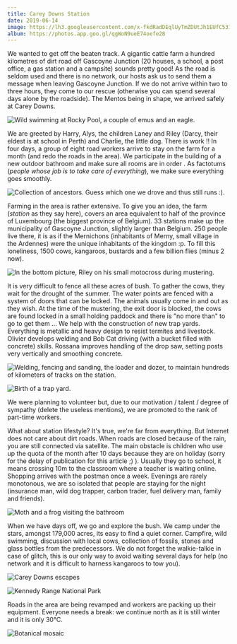 ```yaml
---
title: Carey Downs Station
date: 2019-06-14
image: https://lh3.googleusercontent.com/x-fkdRadDEqlUyTmZDUtJh1EUfC5316ybPHJEoHwA6UMmADXevQRDNs4qFCLRWVUV0Deqxlx0I2uNln_2NiYaTiw-ZSt2FkHjPJ_meC9GZunwTpuJ3bgPpydtLk7sSUA0TaANEQE8zs=w600
album: https://photos.app.goo.gl/qgWoN9ueE74oefe28
---
```


We wanted to get off the beaten track. A gigantic cattle farm a hundred kilometres of dirt road off Gascoyne Junction (20 houses, a school, a post office, a gas station and a campsite) sounds pretty good! As the road is seldom used and there is no network, our hosts ask us to send them a message when leaving Gascoyne Junction. If we do not arrive within two to three hours, they come to our rescue (otherwise you can spend several days alone by the roadside). The Mentos being in shape, we arrived safely at Carey Downs.

![](https://lh3.googleusercontent.com/OwXuBh7jHVV2GfRJfkLIVPxKGNVUir5fJ1hgVi7NxVFs6Me8W06Qu9oUJ79jxz0oyShI_itOi0zarzcxcfpoE3ckh5cJI85utiwQ4j_23JuUzVxvpLtEb8Czj6qr65Q46nhhD9TsBOs=w600 "Wild swimming at Rocky Pool, a couple of emus and an eagle.")

We are greeted by Harry, Alys, the children Laney and Riley (Darcy, their eldest is at school in Perth) and Charlie, the little dog. There is work !! In four days, a group of eight road workers arrive to stay on the farm for a month (and redo the roads in the area). We participate in the building of a new outdoor bathroom and make sure all rooms are in order . As factotums (*people whose job is to take care of everything*), we make sure everything goes smoothly.

![](https://lh3.googleusercontent.com/8xorE499Gp3on8wagaFc_Y_15_tsilwZ38S9Bm3UVJXeymiMuHSKOk8D7bFVB165kya4yfuLvA_8LS7s7jQI6rrXRl5dyM3M3ukiJlLU6KMkKKdkqNMxlC267UyWCY2VW2wGlticna4=w600 "Collection of ancestors. Guess which one we drove and thus still runs :).")

Farming in the area is rather extensive. To give you an idea, the farm (*station* as they say here), covers an area equivalent to half of the province of Luxembourg (the biggest province of Belgium). 33 stations make up the municipality of Gascoyne Junction, slightly larger than Belgium. 250 people live there, it is as if the Mernichons (inhabitants of Merny, small village in the Ardennes) were the unique inhabitants of the kingdom :p. To fill this loneliness, 1500 cows, kangaroos, bustards and a few billion flies (minus 2 now).

![](https://lh3.googleusercontent.com/BdDgHvuucAWXJHPTHp2vCE0YIv5r9EdO4qY0PYub5ZO0M1ma7XpollppUNPHHO8I-t1JGzHi9Y5BFKi2h_mlVR2KVgW1wwyC9lYQBGVMt-M47RZrTqwDkLV0W4hFcb1QZuQBJ-6O2Rw=w600 "In the bottom picture, Riley on his small motocross during mustering.")

It is very difficult to fence all these acres of bush. To gather the cows, they wait for the drought of the summer. The water points are fenced with a system of doors that can be locked. The animals usually come in and out as they wish. At the time of the mustering, the exit door is blocked, the cows are found locked in a small holding paddock and there is "no more than" to go to get them ... We help with the construction of new trap yards. Everything is metallic and heavy design to resist termites and livestock. Olivier develops welding and Bob Cat driving (with a bucket filled with concrete) skills. Rossana improves handling of the drop saw, setting posts very vertically and smoothing concrete.

![](https://lh3.googleusercontent.com/d8r1zcK5dppHcBLAjoXeAJ8lMp66H1lqamovzFjEQJqPABQnI5cyVE0IE_bT7edzt-GRMKQ2FxhoqfNVeQjIrH8WBsK50FrWJzfDwyWD4LW5smCcRMNoGn3wCb_SMw99V7EPl_bgvE4=w600 "Welding, fencing and sanding, the loader and dozer, to maintain hundreds of kilometers of tracks on the station. ")

![](https://lh3.googleusercontent.com/YBc_ZIMSvZ1Ct32N-6JtKlXxIGluIilybfNo_2fs2MNwRzRJCOxhThq7Ypz_ddrtOPDFQmr_jrs3F5laZTQyBxb5UCxk4hkb2kmCfRkT8LaMpdc5AWwUXp4c1swO_XlEV4kCbh1m-pk=w600 "Birth of a trap yard.")

We were planning to volunteer but, due to our motivation / talent / degree of sympathy (delete the useless mentions), we are promoted to the rank of part-time workers.

What about station lifestyle? It's true, we're far from everything. But Internet does not care about dirt roads. When roads are closed because of the rain, you are still connected via satellite. The main obstacle is children who use up the quota of the month after 10 days because they are on holiday (sorry for the delay of publication for this article ;) ). Usually they go to school, it means crossing 10m to the classroom where a teacher is waiting online. Shopping arrives with the postman once a week. Evenings are rarely monotonous, we are so isolated that people are staying for the night (insurance man, wild dog trapper, carbon trader, fuel delivery man, family and friends).

![](https://lh3.googleusercontent.com/IRTGU-g15QgdIMYr2dfvog9jwCy9Y-VjuSNeTh5zzQk4LUW4gS-nJ91Hzc-ZO2a7A9m8B6bG-sWzbje_Toxp2EBmA3gdH2uKGoVUpyx6SnpHAjK1yGgnVQle7kpNhqylKn-0J-NEEAM=w600 "Moth and a frog visiting the bathroom")

When we have days off, we go and explore the bush. We camp under the stars, amongst 179,000 acres, its easy to find a quiet corner. Campfire, wild swimming, discussion with local cows, collection of fossils, stones and glass bottles from the predecessors. We do not forget the walkie-talkie in case of glitch, this is our only way to avoid waiting several days for help (no network and it is difficult to harness kangaroos to tow you).

![](https://lh3.googleusercontent.com/AWYOgazURFlJwH1OQ0kJKx599aqKTpk2E36XSgl5t2qJXjlG16jXyQ_LGxd6OIM2lKxZpFxuBz_KrAW36GwFlGsX58C2i8MogzfEWC09Ekl1OOYEI6J9PEpIpW-1fxQ2HWvEWuJU83Y=w600 "Carey Downs escapes")

![](https://lh3.googleusercontent.com/ldfm-2CHWpupUHATYUvxAkklRvBw_y8EeXU8Qu8c3SgSpIL2uZohJtuJsKNyxRWzsopngPGf7WuyRTfGcF8AOJFk60nfV9R9WRmkFyNWoPEg_1P6xmR-34ns1NJMBd51DAZB0upuVe8=w600 "Kennedy Range National Park")

Roads in the area are being revamped and workers are packing up their equipment. Everyone needs a break: we continue north as it is still winter and it is only 30°C.

![](https://lh3.googleusercontent.com/L9B0_YGUoEwffLUqA75a2flFWJcbCSzk_vb2AN6VZPiU9iA2XzAVhp1tGN91KF15nvNIfb9gQZO4c-NOlmdD_llBlcx_zZQdrgfbhu4ROKMw1y-Q-ULQy8iho_UZ6UfmZXYtUxhtQhg=w600 "Botanical mosaic")
